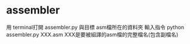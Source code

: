 # assembler
 
用 terminal打開 assembler.py 與目標 asm檔所在的資料夾
輸入指令 python assembler.py XXX.asm
XXX是要被組譯的asm檔的完整檔名(包含副檔名)
